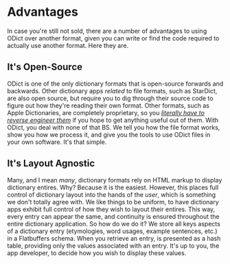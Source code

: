 # Advantages

In case you're still not sold, there are a number of advantages to using ODict over another format, given you can write or find the code required to actually use another format. Here they are.

## It's Open-Source

ODict is one of the only dictionary formats that is open-source forwards and backwards. Other dictionary apps _related_ to file formats, such as StarDict, are also open source, but require you to dig through their source code to figure out how they're reading their own format. Other formats, such as Apple Dictionaries, are completely proprietary, so you [_literally have to reverse engineer them_](https://josephg.com/blog/reverse-engineering-apple-dictionaries/) if you hope to get anything useful out of them. With ODict, you deal with none of that BS. We tell you how the file format works, show you how we process it, and give you the tools to use ODict files in your own software. It's that simple.

## It's Layout Agnostic

Many, and I mean _many_, dictionary formats rely on HTML markup to display dictionary entires. Why? Because it is the easiest. However, this places full control of dictionary layout into the hands of the _user_, which is something we don't totally agree with. We like things to be uniform, to have dictionary apps exhibit full control of how they wish to layout their entires. This way, every entry can appear the same, and continuity is ensured throughout the entire dictionary application. So how do we do it? We store all keys aspects of a dictionary entry \(etymologies, word usages, example sentences, etc.\) in a Flatbuffers schema. When you retrieve an entry, is presented as a hash table, providing only the values associated with an entry. It's up to you, the app developer, to decide how you wish to display these values.

